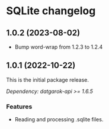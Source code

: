 # SQLite changelog

## 1.0.2 (2023-08-02)

* Bump word-wrap from 1.2.3 to 1.2.4

## 1.0.1 (2022-10-22)

This is the initial package release.

*Dependency: datgarok-api >= 1.6.5*

### Features

* Reading and processing .sqlite files.
